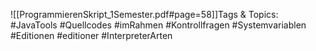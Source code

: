 
![[ProgrammierenSkript_1Semester.pdf#page=58]]Tags & Topics:
   #JavaTools
   #Quellcodes
   #imRahmen
   #Kontrollfragen
   #Systemvariablen
   #Editionen
   #editioner
   #InterpreterArten